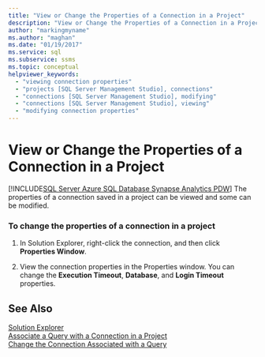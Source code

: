 ```yaml
---
title: "View or Change the Properties of a Connection in a Project"
description: "View or Change the Properties of a Connection in a Project"
author: "markingmyname"
ms.author: "maghan"
ms.date: "01/19/2017"
ms.service: sql
ms.subservice: ssms
ms.topic: conceptual
helpviewer_keywords:
  - "viewing connection properties"
  - "projects [SQL Server Management Studio], connections"
  - "connections [SQL Server Management Studio], modifying"
  - "connections [SQL Server Management Studio], viewing"
  - "modifying connection properties"
---
```

# View or Change the Properties of a Connection in a Project
[!INCLUDE[SQL Server Azure SQL Database Synapse Analytics PDW](../../includes/applies-to-version/sql-asdb-asdbmi-asa-pdw.md)]
The properties of a connection saved in a project can be viewed and some can be modified.  
  
### To change the properties of a connection in a project  
  
1.  In Solution Explorer, right-click the connection, and then click **Properties Window**.  
  
2.  View the connection properties in the Properties window. You can change the **Execution Timeout**, **Database**, and **Login Timeout** properties.  
  
## See Also  
[Solution Explorer](../../ssms/solution/solution-explorer.md)  
[Associate a Query with a Connection in a Project](../../ssms/solution/associate-a-query-with-a-connection-in-a-project.md)  
[Change the Connection Associated with a Query](../../ssms/solution/change-the-connection-associated-with-a-query.md)  
  
